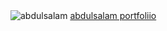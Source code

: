 
<img src="https://github.com/HackYourFutureBEHomework/class4/issues/6" title="abdulsalam">
<a href=https://github.com/abdulsalamalmahdi target ="-blank"> abdulsalam portfoliio</a>
